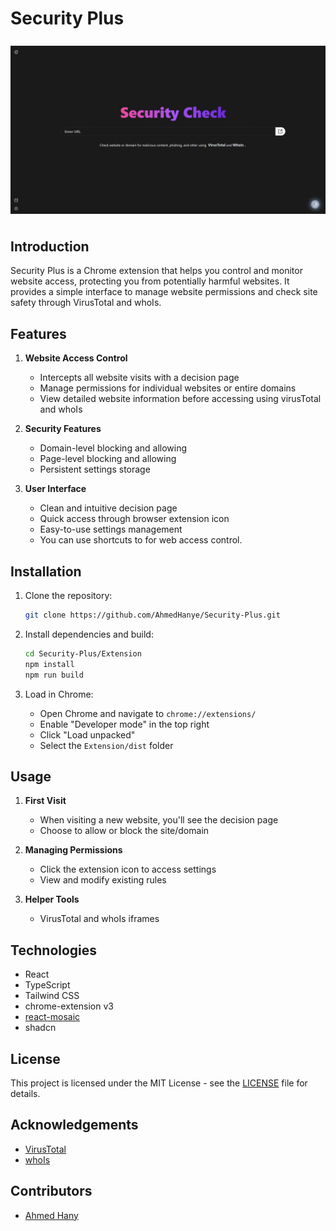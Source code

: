 # Security Plus

<div style="padding:8px 0;">
  <img src="./SecurityPlus.webp" alt="Security plus preview img" >
</div>

## Introduction

Security Plus is a Chrome extension that helps you control and monitor website access, protecting you from potentially harmful websites. It provides a simple interface to manage website permissions and check site safety through VirusTotal and whoIs.

## Features

1. **Website Access Control**

   - Intercepts all website visits with a decision page
   - Manage permissions for individual websites or entire domains
   - View detailed website information before accessing using virusTotal and whoIs

2. **Security Features**

   - Domain-level blocking and allowing
   - Page-level blocking and allowing
   - Persistent settings storage

3. **User Interface**
   - Clean and intuitive decision page
   - Quick access through browser extension icon
   - Easy-to-use settings management
   - You can use shortcuts to
     for web access control.

## Installation

1. Clone the repository:

   ```bash
   git clone https://github.com/AhmedHanye/Security-Plus.git
   ```

2. Install dependencies and build:

   ```bash
   cd Security-Plus/Extension
   npm install
   npm run build
   ```

3. Load in Chrome:
   - Open Chrome and navigate to `chrome://extensions/`
   - Enable "Developer mode" in the top right
   - Click "Load unpacked"
   - Select the `Extension/dist` folder

## Usage

1. **First Visit**

   - When visiting a new website, you'll see the decision page
   - Choose to allow or block the site/domain

2. **Managing Permissions**

   - Click the extension icon to access settings
   - View and modify existing rules

3. **Helper Tools**
   - VirusTotal and whoIs iframes

## Technologies

- React
- TypeScript
- Tailwind CSS
- chrome-extension v3
- [react-mosaic](https://github.com/nomcopter/react-mosaic)
- shadcn

## License

This project is licensed under the MIT License - see the [LICENSE](./LICENSE) file for details.

## Acknowledgements

- [VirusTotal](https://www.virustotal.com/gui/home/upload)
- [whoIs](https://who.is/)

## Contributors

- [Ahmed Hany](https://www.linkedin.com/in/ahmed-hanye)
